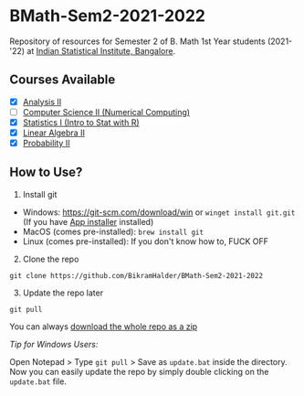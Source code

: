 # BMath-Sem2-2021-2022

Repository of resources for Semester 2 of B. Math 1st Year students (2021-'22) at [Indian Statistical Institute, Bangalore](https://www.isibang.ac.in).

## Courses Available

- [x] [Analysis II](Analysis-2)
- [ ] [Computer Science II (Numerical Computing)](Numerical-Computing)
- [x] [Statistics I (Intro to Stat with R)](Statistics-1)
- [x] [Linear Algebra II](Linear-Algebra-2)
- [x] [Probability II](Probability-2)

## How to Use?

1. Install git

- Windows: https://git-scm.com/download/win or `winget install git.git` (If you have [App installer](https://www.microsoft.com/en-us/p/app-installer/9nblggh4nns1) installed)
- MacOS (comes pre-installed): `brew install git`
- Linux (comes pre-installed): If you don't know how to, FUCK OFF

2. Clone the repo

```
git clone https://github.com/BikramHalder/BMath-Sem2-2021-2022
```

3. Update the repo later

```
git pull
```

You can always [download the whole repo as a zip](https://github.com/BikramHalder/BMath-Sem2-2021-2022/archive/refs/heads/master.zip)

_Tip for Windows Users:_

Open Notepad > Type `git pull` > Save as `update.bat` inside the directory. Now you can easily update the repo by simply double clicking on the `update.bat` file.
